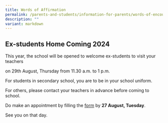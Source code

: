 ```yaml
---
title: Words of Affirmation
permalink: /parents-and-students/information-for-parents/words-of-encouragement/
description: ""
variant: markdown
---
```

## Ex-students Home Coming 2024

 
This year, the school will be opened to welcome ex-students to visit your teachers

on 29th August, Thursday from 11.30 a.m. to 1 p.m.

For students in secondary school, you are to be in your school uniform.

For others, please contact your teachers in advance before coming to school.

Do make an appointment by filling the [form](https://go.gov.sg/ncps-24-homecoming) by **27 August, Tuesday**.

See you on that day.
